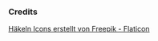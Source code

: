 ### Credits
<a href="https://www.flaticon.com/de/kostenlose-icons/hakeln" title="häkeln Icons">Häkeln Icons erstellt von Freepik - Flaticon</a>
